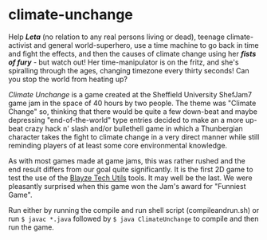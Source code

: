 # climate-unchange
Help *__Leta__* (no relation to any real persons living or dead), teenage climate-activist and general world-superhero, use a
time machine to go back in time and fight the
effects, and then the causes of climate change using her *__fists of fury__* - but watch out! Her time-manipulator is on
the fritz, and she's spiralling through the ages, changing timezone every thirty seconds! Can you stop the world from heating up?

_Climate Unchange_ is a game created at the Sheffield University ShefJam7 game jam in the space of 40 hours by two people. The
theme was "Climate Change" so, thinking that there would be quite a few down-beat and maybe depressing "end-of-the-world" type
entries decided to make an a more up-beat crazy hack n' slash and/or bullethell game in which a Thunbergian character takes the
fight to climate change in a very direct manner while still reminding players of at least some core environmental knowledge.

As with most games made at game jams, this was rather rushed and the end result differs from our goal quite significantly. It
is the first 2D game to test the use of the [Blayze Tech Utils](https://github.com/Blayzeing/blayzeTechUtils) tools. It may well
be the last. We were pleasantly surprised when this game won the Jam's award for "Funniest Game".

Run either by running the compile and run shell script (compileandrun.sh) or run `$ javac *.java` followed by `$ java ClimateUnchange` to compile and then run the game.

